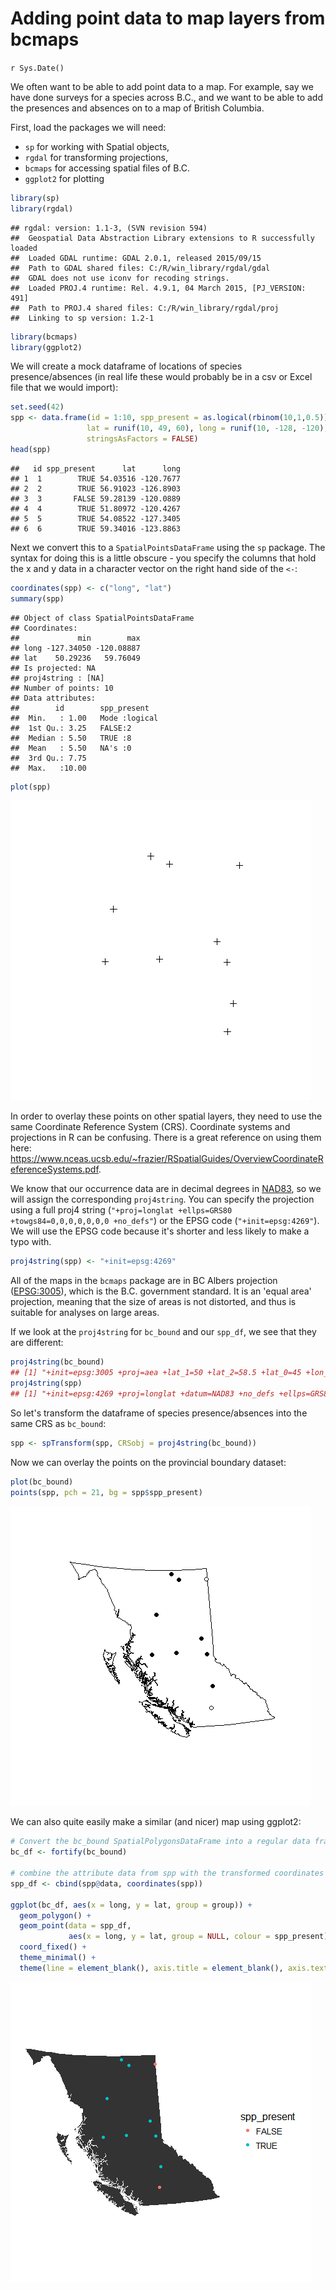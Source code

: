 # Adding point data to map layers from bcmaps
`r Sys.Date()`  

We often want to be able to add point data to a map. For example, say we have done surveys for a species across B.C., and we want to be able to add the presences and absences on to a map of British Columbia.

First, load the packages we will need: 

- `sp` for working with Spatial objects, 
- `rgdal` for transforming projections,
- `bcmaps` for accessing spatial files of B.C.
- `ggplot2` for plotting


```r
library(sp)
library(rgdal)
```

```
## rgdal: version: 1.1-3, (SVN revision 594)
##  Geospatial Data Abstraction Library extensions to R successfully loaded
##  Loaded GDAL runtime: GDAL 2.0.1, released 2015/09/15
##  Path to GDAL shared files: C:/R/win_library/rgdal/gdal
##  GDAL does not use iconv for recoding strings.
##  Loaded PROJ.4 runtime: Rel. 4.9.1, 04 March 2015, [PJ_VERSION: 491]
##  Path to PROJ.4 shared files: C:/R/win_library/rgdal/proj
##  Linking to sp version: 1.2-1
```

```r
library(bcmaps)
library(ggplot2)
```

We will create a mock dataframe of locations of species presence/absences (in real life these would probably be in a csv or Excel file that we would import):


```r
set.seed(42)
spp <- data.frame(id = 1:10, spp_present = as.logical(rbinom(10,1,0.5)),
                 lat = runif(10, 49, 60), long = runif(10, -128, -120), 
                 stringsAsFactors = FALSE)
head(spp)
```

```
##   id spp_present      lat      long
## 1  1        TRUE 54.03516 -120.7677
## 2  2        TRUE 56.91023 -126.8903
## 3  3       FALSE 59.28139 -120.0889
## 4  4        TRUE 51.80972 -120.4267
## 5  5        TRUE 54.08522 -127.3405
## 6  6        TRUE 59.34016 -123.8863
```

Next we convert this to a `SpatialPointsDataFrame` using the `sp` package. The syntax for doing this is a little obscure - you specify the columns that hold the x and y data in a character vector on the right hand side of the `<-`:


```r
coordinates(spp) <- c("long", "lat")
summary(spp)
```

```
## Object of class SpatialPointsDataFrame
## Coordinates:
##             min        max
## long -127.34050 -120.08887
## lat    50.29236   59.76049
## Is projected: NA 
## proj4string : [NA]
## Number of points: 10
## Data attributes:
##        id        spp_present    
##  Min.   : 1.00   Mode :logical  
##  1st Qu.: 3.25   FALSE:2        
##  Median : 5.50   TRUE :8        
##  Mean   : 5.50   NA's :0        
##  3rd Qu.: 7.75                  
##  Max.   :10.00
```

```r
plot(spp)
```

![](add_points_files/figure-html/unnamed-chunk-3-1.png) 

In order to overlay these points on other spatial layers, they need to use the same Coordinate Reference System (CRS). Coordinate systems and projections in R can be confusing. There is a great reference on using them here: https://www.nceas.ucsb.edu/~frazier/RSpatialGuides/OverviewCoordinateReferenceSystems.pdf.

We know that our occurrence data are in decimal degrees in [NAD83](https://epsg.io/4269), so we will assign the corresponding `proj4string`. You can specify the projection using a full proj4 string (`"+proj=longlat +ellps=GRS80 +towgs84=0,0,0,0,0,0,0 +no_defs"`) or the EPSG code (`"+init=epsg:4269"`). We will use the EPSG code because it's shorter and less likely to make a typo with.


```r
proj4string(spp) <- "+init=epsg:4269"
```

All of the maps in the `bcmaps` package are in BC Albers projection ([EPSG:3005](http://epsg.io/3005)), which is the B.C. government standard. It is an 'equal area' projection, meaning that the size of areas is not distorted, and thus is suitable for analyses on large areas.

If we look at the `proj4string` for `bc_bound` and our `spp_df`, we see that they are different:


```r
proj4string(bc_bound)
## [1] "+init=epsg:3005 +proj=aea +lat_1=50 +lat_2=58.5 +lat_0=45 +lon_0=-126 +x_0=1000000 +y_0=0 +datum=NAD83 +units=m +no_defs +ellps=GRS80 +towgs84=0,0,0"
proj4string(spp)
## [1] "+init=epsg:4269 +proj=longlat +datum=NAD83 +no_defs +ellps=GRS80 +towgs84=0,0,0"
```

So let's transform the dataframe of species presence/absences into the same CRS as `bc_bound`:


```r
spp <- spTransform(spp, CRSobj = proj4string(bc_bound))
```

Now we can overlay the points on the provincial boundary dataset:


```r
plot(bc_bound)
points(spp, pch = 21, bg = spp$spp_present)
```

![](add_points_files/figure-html/unnamed-chunk-7-1.png) 

We can also quite easily make a similar (and nicer) map using ggplot2:


```r
# Convert the bc_bound SpatialPolygonsDataFrame into a regular data frame for ggplot2 to use
bc_df <- fortify(bc_bound)

# combine the attribute data from spp with the transformed coordinates
spp_df <- cbind(spp@data, coordinates(spp))

ggplot(bc_df, aes(x = long, y = lat, group = group)) + 
  geom_polygon() + 
  geom_point(data = spp_df, 
             aes(x = long, y = lat, group = NULL, colour = spp_present)) + 
  coord_fixed() + 
  theme_minimal() + 
  theme(line = element_blank(), axis.title = element_blank(), axis.text = element_blank())
```

![](add_points_files/figure-html/unnamed-chunk-8-1.png) 
